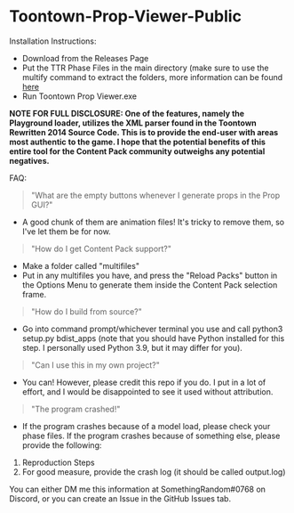 # Toontown-Prop-Viewer-Public
Installation Instructions:
- Download from the Releases Page
- Put the TTR Phase Files in the main directory (make sure to use the multify command to extract the folders, more information can be found
[here](https://toontownrewritten.fandom.com/wiki/Phase_files)
- Run Toontown Prop Viewer.exe

**NOTE FOR FULL DISCLOSURE: One of the features, namely the Playground loader, utilizes the XML parser found in the Toontown Rewritten 2014 Source Code. This is to provide the end-user with areas most authentic to the game. I hope that the potential benefits of this entire tool for the Content Pack community outweighs any potential negatives.**

FAQ:
> "What are the empty buttons whenever I generate props in the Prop GUI?" 
- A good chunk of them are animation files! It's tricky to remove them, so I've let them be for now.

> "How do I get Content Pack support?"
- Make a folder called "multifiles"
- Put in any multifiles you have, and press the "Reload Packs" button in the Options Menu to generate them inside the Content Pack selection frame.

> "How do I build from source?"
- Go into command prompt/whichever terminal you use and call python3 setup.py bdist_apps (note that you should have Python installed for this step. I personally used Python 3.9, but it may differ for you).

> "Can I use this in my own project?"
- You can! However, please credit this repo if you do. I put in a lot of effort, and I would be disappointed to see it used without attribution.

> "The program crashed!"
- If the program crashes because of a model load, please check your phase files. If the program crashes because of something else, please provide the following:
1. Reproduction Steps
2. For good measure, provide the crash log (it should be called output.log)

You can either DM me this information at SomethingRandom#0768 on Discord, or you can create an Issue in the GitHub Issues tab.
